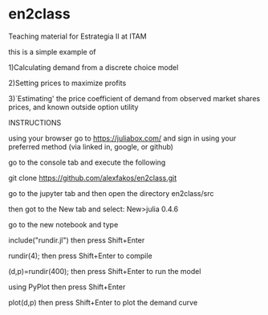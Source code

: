 # en2class
Teaching material for Estrategia II at ITAM

this is a simple example of

1)Calculating demand from a discrete choice model

2)Setting prices to maximize profits 

3)`Estimating' the price coefficient of demand from observed market shares prices, and known outside option utility


INSTRUCTIONS

using your browser go to https://juliabox.com/ and sign in using your preferred method (via linked in, google, or github)

go to the console tab and execute the following

git clone https://github.com/alexfakos/en2class.git

go to the jupyter tab and then open the directory en2class/src

then got to the New tab and select: New>julia 0.4.6

go to the new notebook and type

include("rundir.jl")   then press Shift+Enter

rundir(4);              then press Shift+Enter to compile

(d,p)=rundir(400);      then press Shift+Enter to run the model

using PyPlot           then press Shift+Enter 

plot(d,p)               then press Shift+Enter to plot the demand curve
